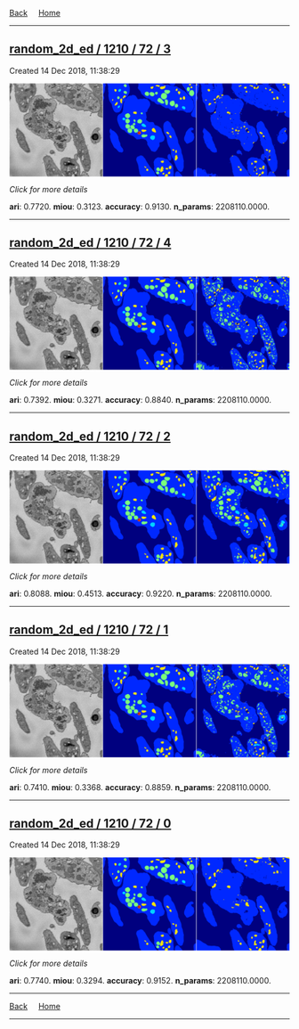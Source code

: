 
[Back](..)&nbsp;&nbsp;&nbsp;&nbsp;&nbsp;[Home](https://leapmanlab.github.io/snapshots)

---

<div class="summary"><a href="3"><h2>random_2d_ed / 1210 / 72 / 3</h2></a><p>Created 14 Dec 2018, 11:38:29
</p><a href="3"><img src="3/media/summary.png" align="center"></a><p>
<i>Click for more details</i>
</p></div>

**ari**: 0.7720. **miou**: 0.3123. **accuracy**: 0.9130. **n_params**: 2208110.0000. 

---

<div class="summary"><a href="4"><h2>random_2d_ed / 1210 / 72 / 4</h2></a><p>Created 14 Dec 2018, 11:38:29
</p><a href="4"><img src="4/media/summary.png" align="center"></a><p>
<i>Click for more details</i>
</p></div>

**ari**: 0.7392. **miou**: 0.3271. **accuracy**: 0.8840. **n_params**: 2208110.0000. 

---

<div class="summary"><a href="2"><h2>random_2d_ed / 1210 / 72 / 2</h2></a><p>Created 14 Dec 2018, 11:38:29
</p><a href="2"><img src="2/media/summary.png" align="center"></a><p>
<i>Click for more details</i>
</p></div>

**ari**: 0.8088. **miou**: 0.4513. **accuracy**: 0.9220. **n_params**: 2208110.0000. 

---

<div class="summary"><a href="1"><h2>random_2d_ed / 1210 / 72 / 1</h2></a><p>Created 14 Dec 2018, 11:38:29
</p><a href="1"><img src="1/media/summary.png" align="center"></a><p>
<i>Click for more details</i>
</p></div>

**ari**: 0.7410. **miou**: 0.3368. **accuracy**: 0.8859. **n_params**: 2208110.0000. 

---

<div class="summary"><a href="0"><h2>random_2d_ed / 1210 / 72 / 0</h2></a><p>Created 14 Dec 2018, 11:38:29
</p><a href="0"><img src="0/media/summary.png" align="center"></a><p>
<i>Click for more details</i>
</p></div>

**ari**: 0.7740. **miou**: 0.3294. **accuracy**: 0.9152. **n_params**: 2208110.0000. 

---

[Back](..)&nbsp;&nbsp;&nbsp;&nbsp;&nbsp;[Home](https://leapmanlab.github.io/snapshots)

---